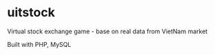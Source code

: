 # uitstock
Virtual stock exchange game - base on real data from VietNam market

Built with PHP, MySQL
